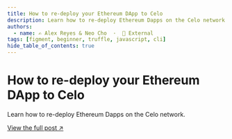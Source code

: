 ```yaml
---
title: How to re-deploy your Ethereum DApp to Celo
description: Learn how to re-deploy Ethereum Dapps on the Celo network.
authors:
  - name: ✍️ Alex Reyes & Neo Cho  ·  🔗 External
tags: [figment, beginner, truffle, javascript, cli]
hide_table_of_contents: true
---
```


# How to re-deploy your Ethereum DApp to Celo

Learn how to re-deploy Ethereum Dapps on the Celo network.

[View the full post ↗️](https://learn.figment.io/tutorials/redeploy-ethereum-dapps-on-celo)

<!--truncate-->

